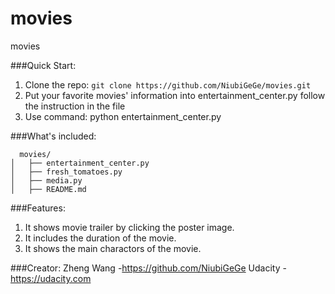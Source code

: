 # movies
movies

###Quick Start:
  1. Clone the repo: ```git clone https://github.com/NiubiGeGe/movies.git```
  2. Put your favorite movies' information into entertainment_center.py follow
       the instruction in the file
  3. Use command: python entertainment_center.py

###What's included:
```
  movies/
│   ├── entertainment_center.py
│   ├── fresh_tomatoes.py
│   ├── media.py
│   ├── README.md
```

###Features:
  1. It shows movie trailer by clicking the poster image.
  2. It includes the duration of the movie.
  3. It shows the main charactors of the movie.

###Creator:
  Zheng Wang
    -https://github.com/NiubiGeGe
  Udacity
    -https://udacity.com
